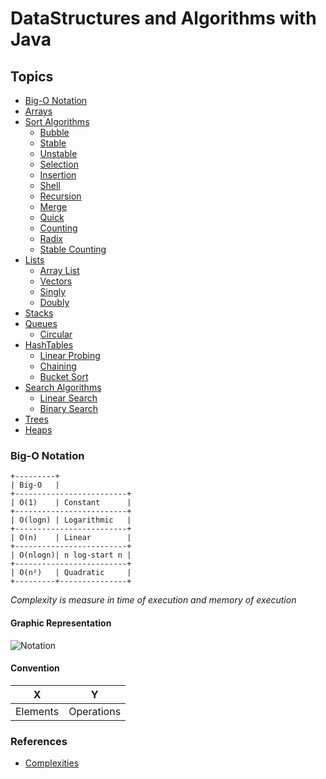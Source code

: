 # DataStructures and Algorithms with Java

## Topics
- [Big-O Notation](#graphic-representation)
- [Arrays](src/Arrays/README.md)
- [Sort Algorithms](src/SortAlgorithms/README.md)
    - [Bubble](src/SortAlgorithms/README.md#bubble-sort)
    - [Stable](src/SortAlgorithms/README.md#unstable-sort-vs-stable-sort-theory)
    - [Unstable](src/SortAlgorithms/README.md#unstable-sort-vs-stable-sort-theory)
    - [Selection](src/SortAlgorithms/README.md#selection-sort)
    - [Insertion](src/SortAlgorithms/README.md#insertion-sort)
    - [Shell](src/SortAlgorithms/README.md#shell-sort)
    - [Recursion](src/SortAlgorithms/README.md#recursive)
    - [Merge](src/SortAlgorithms/README.md#merge-sort)
    - [Quick](src/SortAlgorithms/README.md#quick-sort)
    - [Counting](src/SortAlgorithms/README.md#counting-sort)
    - [Radix](src/SortAlgorithms/README.md#radix-sort)
    - [Stable Counting](src/SortAlgorithms/README.md#stable-counting-sort)
- [Lists](src/List/README.md)
    - [Array List](src/List/README.md#array-list)
    - [Vectors](src/List/README.md#vectors)
    - [Singly](src/List/README.md#singly-linked-lists)
    - [Doubly](src/List/README.md#doubly-linked-lists)
- [Stacks](src/Stacks/README.md)
- [Queues](src/Queues/README.md)
    - [Circular]()
- [HashTables]()
    - [Linear Probing]()
    - [Chaining]()
    - [Bucket Sort]()
- [Search Algorithms]()
    -  [Linear Search]()
    -  [Binary Search]()
- [Trees]()
- [Heaps]()


### Big-O Notation
```text
+---------+
| Big-O   |
+-------------------------+
| O(1)    | Constant      |
+-------------------------+
| O(logn) | Logarithmic   |
+-------------------------+
| O(n)    | Linear        |
+-------------------------+
| O(nlogn)| n log-start n |
+-------------------------+
| O(n²)   | Quadratic     |
+---------+---------------+
```
_Complexity is measure in time of execution and memory of execution_

#### Graphic Representation
![Notation](https://upload.wikimedia.org/wikipedia/commons/thumb/7/7e/Comparison_computational_complexity.svg/250px-Comparison_computational_complexity.svg.png "Graphic")

#### Convention
| X | Y |
|---|---|
| Elements  | Operations  |

### References

* [Complexities](https://www.bigocheatsheet.com/)